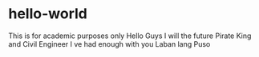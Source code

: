 # hello-world
This is for academic purposes only 
Hello Guys
I will the future Pirate King and Civil Engineer
I ve had enough with you 
Laban lang Puso
